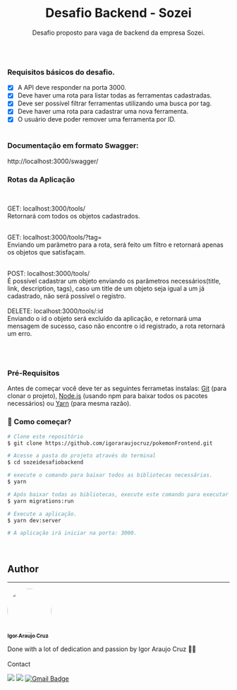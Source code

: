 <h1 align="center">Desafio Backend - Sozei</h1>
<p align="center">Desafio proposto para vaga de backend da empresa Sozei.</p>
</br></br>

### Requisitos básicos do desafio.

- [x] A API deve responder na porta 3000.
- [x] Deve haver uma rota para listar todas as ferramentas cadastradas.
- [x] Deve ser possível filtrar ferramentas utilizando uma busca por tag.
- [x] Deve haver uma rota para cadastrar uma nova ferramenta.
- [x] O usuário deve poder remover uma ferramenta por ID.
</br></br>

### Documentação em formato Swagger:
http://localhost:3000/swagger/

### Rotas da Aplicação
</br>

GET: localhost:3000/tools/</br>
Retornará com todos os objetos cadastrados.
</br></br>

GET: localhost:3000/tools/?tag=</br>
Enviando um parâmetro para a rota, será feito um filtro e retornará apenas os objetos que satisfaçam.
</br></br>

POST: localhost:3000/tools/</br>
É possível cadastrar um objeto enviando os parâmetros necessários(title, link, description, tags), caso um title de um objeto seja igual a um já cadastrado, não será possível o registro.
</br></br>
DELETE: localhost:3000/tools/:id</br>
Enviando o id o objeto será excluído da aplicação, e retornará uma mensagem de sucesso, caso não encontre o id registrado, a rota retornará um erro.

</br></br>

### Pré-Requisitos

Antes de começar você deve ter as seguintes ferrametas instalas:
[Git](https://git-scm.com) (para clonar o projeto), [Node.js](https://nodejs.org/en/) (usando npm para baixar todos os pacotes necessários) ou [Yarn](https://yarnpkg.com/getting-started/install) (para mesma razão).
</br>

### 🎲 Como começar?

```bash
# Clone este repositório
$ git clone https://github.com/igoraraujocruz/pokemonFrontend.git

# Acesse a pasta do projeto através do terminal
$ cd sozeidesafiobackend

# execute o comando para baixar todos as bibliotecas necessárias.
$ yarn

# Após baixar todas as bibliotecas, execute este comando para executar todas as migrations no banco de dados:
$ yarn migrations:run

# Execute a aplicação.
$ yarn dev:server 

# A aplicação irá iniciar na porta: 3000.

```
</br>




## Author
---

<a href="https://github.com/igoraraujocruz/">
 <img style="border-radius: 50%;" src="https://avatars.githubusercontent.com/u/67648421?s=460&u=649a2c0657c58ce0525ae98eecb9f2ef87b28da1&v=4" width="100px;" alt=""/>
 <br />
 <sub><b>Igor Araujo Cruz</b></sub></a> <a href="https://www.linkedin.com/in/igor-araujo-cruz-84a89111b/" title="Linkedin"></a>


Done with a lot of dedication and passion by Igor Araujo Cruz 👋🏽 
</br></br>
Contact

[<img src="https://img.shields.io/badge/linkedin-%230077B5.svg?&style=for-the-badge&logo=linkedin&logoColor=white" />](https://www.linkedin.com/in/igor-araujo-cruz-84a89111b/)
[<img src = "https://img.shields.io/badge/instagram-%23E4405F.svg?&style=for-the-badge&logo=instagram&logoColor=white">](https://www.instagram.com/igoraraujocruzz/)
[![Gmail Badge](https://img.shields.io/badge/-Gmail-c14438?style=for-the-badge&logo=Gmail&logoColor=white&link=mailto:seu_email)](mailto:igoraraujocruzz@gmail.com)
